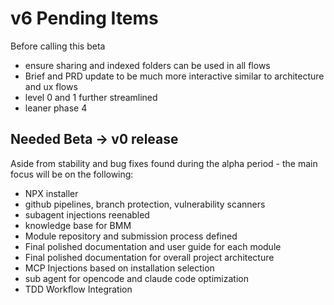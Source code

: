 # v6 Pending Items

Before calling this beta

- ensure sharing and indexed folders can be used in all flows
- Brief and PRD update to be much more interactive similar to architecture and ux flows
- level 0 and 1 further streamlined
- leaner phase 4

## Needed Beta → v0 release

Aside from stability and bug fixes found during the alpha period - the main focus will be on the following:

- NPX installer
- github pipelines, branch protection, vulnerability scanners
- subagent injections reenabled
- knowledge base for BMM
- Module repository and submission process defined
- Final polished documentation and user guide for each module
- Final polished documentation for overall project architecture
- MCP Injections based on installation selection
- sub agent for opencode and claude code optimization
- TDD Workflow Integration
